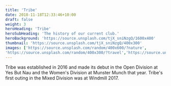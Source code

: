 ```yaml
---
title: 'Tribe'
date: 2018-11-18T12:33:46+10:00
draft: false
weight: 3
heroHeading: 'Tribe'
heroSubHeading: 'The history of our current club.'
heroBackground: 'https://source.unsplash.com/tjX_sniNzgQ/1600x400'
thumbnail: 'https://source.unsplash.com/tjX_sniNzgQ/400x300'
images: ['https://source.unsplash.com/random/400x600/?nature', 
'https://source.unsplash.com/random/400x300/?travel','https://source.unsplash.com/random/400x300/?architecture','https://source.unsplash.com/random/400x600/?buildings','https://source.unsplash.com/random/400x300/?city','https://source.unsplash.com/random/400x600/?business']
---
```


Tribe was established in 2016 and made its debut in the Open Division at Yes But Nau and the Women's Division at Munster Munch that year.
Tribe's first outing in the Mixed Division was at Windmill 2017.